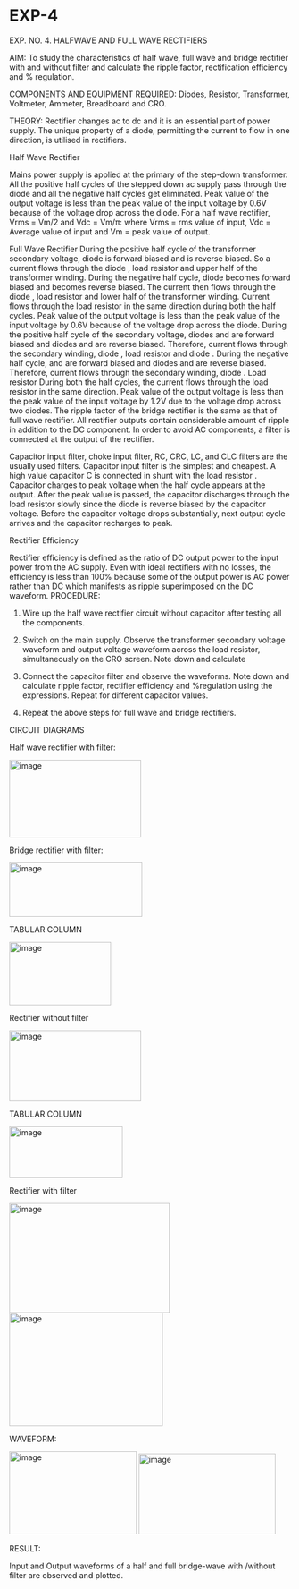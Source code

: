 # EXP-4
EXP. NO. 4. 		HALFWAVE  AND FULL WAVE  RECTIFIERS

AIM: To study the characteristics of half wave, full wave and bridge rectifier with and without filter and calculate the ripple factor, rectification efficiency and % regulation.

COMPONENTS  AND  EQUIPMENT  REQUIRED:  Diodes,  Resistor,  Transformer,  Voltmeter, Ammeter, Breadboard and CRO.

THEORY: Rectifier changes ac to dc and it is an essential part of power supply. The unique property of a diode, permitting the current to flow in one direction, is utilised in rectifiers.

Half Wave Rectifier


Mains power supply is applied at the primary of the step-down transformer. All the positive half cycles of the stepped down ac supply pass through the diode and all the negative half cycles get eliminated. Peak value of the output voltage is less than the peak value of the input voltage by 0.6V because of the voltage drop across the diode.
For a half wave rectifier, Vrms = Vm/2 and Vdc = Vm/π: where Vrms = rms value of input, Vdc = Average value of input and Vm = peak value of output.


Full Wave Rectifier
During the positive half cycle of the transformer secondary voltage, diode     is forward biased and      is reverse biased. So a current flows through the diode     , load resistor      and upper half of the transformer  winding.  During  the  negative  half  cycle,  diode       becomes  forward  biased  and becomes reverse biased. The current then flows through the diode     , load resistor      and lower half of the transformer winding. Current flows through the load resistor in the same direction during both the half cycles. Peak value of the output voltage is less than the peak value of the input voltage by 0.6V
because of the voltage drop across the diode.
During the positive half cycle of the secondary voltage, diodes      and      are forward biased and diodes and      are reverse biased. Therefore, current flows through the secondary winding, diode     , load resistor
and diode     . During the negative half cycle,      and      are forward biased and diodes      and      are reverse biased. Therefore, current flows through the secondary winding, diode     . Load resistor       During both the half cycles, the current flows through the load resistor in the same direction. Peak value of the output voltage is less than the peak value of the input voltage by 1.2V due to the voltage drop across two diodes. The ripple factor of the bridge rectifier is the same as that of full wave rectifier.
All rectifier outputs contain considerable amount of ripple in addition to the DC component. In order to avoid AC components, a filter is connected at the output of the rectifier.

Capacitor input filter, choke input filter, RC, CRC, LC, and CLC filters are the usually used filters. Capacitor input filter is the simplest and cheapest. A high value capacitor C is connected in shunt with the load resistor     . Capacitor charges to peak voltage      when the half cycle appears at the output. After the peak value is passed, the capacitor discharges through the load resistor slowly since the diode is reverse biased by the capacitor voltage. Before the capacitor voltage drops substantially, next output cycle arrives and the capacitor recharges to peak.

Rectifier Efficiency

Rectifier efficiency is defined as the ratio of DC output power to the input power from the AC supply. Even with ideal rectifiers with no losses, the efficiency is less than 100% because some of the output power is AC power rather than DC which manifests as ripple superimposed on the DC waveform.
PROCEDURE:

1.   Wire up the half wave rectifier circuit without capacitor after testing all the components.

2.   Switch on the main supply. Observe the transformer secondary voltage waveform and output voltage waveform across the load resistor, simultaneously on the CRO screen. Note down       and calculate
3.   Connect the capacitor filter and observe the waveforms. Note down and calculate ripple factor, rectifier efficiency and %regulation using the expressions. Repeat for different capacitor values.
4.   Repeat the above steps for full wave and bridge rectifiers.

CIRCUIT DIAGRAMS

Half wave rectifier with filter:

<img width="236" height="139" alt="image" src="https://github.com/user-attachments/assets/90227578-0c51-4dd0-b714-601c7e789e3d" />



Bridge rectifier with filter:

<img width="238" height="97" alt="image" src="https://github.com/user-attachments/assets/0c705955-0524-4dea-b06e-65709de2135e" />



TABULAR COLUMN

<img width="182" height="113" alt="image" src="https://github.com/user-attachments/assets/9fd1decb-3cbc-4703-85d9-af65206b1f0c" />


Rectifier without filter

<img width="236" height="127" alt="image" src="https://github.com/user-attachments/assets/dce46569-191e-4ac7-826f-6c7250fb960a" />



TABULAR COLUMN

<img width="203" height="92" alt="image" src="https://github.com/user-attachments/assets/32cc6db7-c3a0-4ac3-a4b3-29384e6f0d63" />

Rectifier with filter

<img width="287" height="196" alt="image" src="https://github.com/user-attachments/assets/d25b8582-a447-46fb-ba97-00b025e87217" />


<img width="275" height="203" alt="image" src="https://github.com/user-attachments/assets/73c59670-adce-4cc1-bdbe-311aaedb2c74" />


WAVEFORM:

<img width="228" height="148" alt="image" src="https://github.com/user-attachments/assets/e8fc4f0a-52f2-482d-af4c-cf1219532d61" />


<img width="245" height="144" alt="image" src="https://github.com/user-attachments/assets/04872b86-46d5-46aa-9865-3c4bd7ee1313" />


RESULT:

Input and Output waveforms of a half and full bridge-wave with /without filter are observed and plotted.
